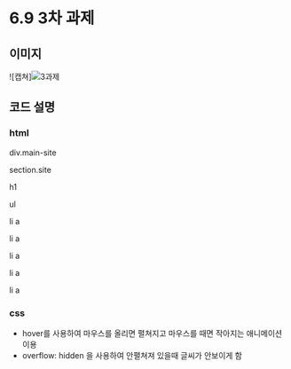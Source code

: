 # 6.9 3차 과제

## 이미지
![캡쳐]![3과제](https://github.com/qwe11qwe/Home-work/assets/134567486/29d25841-3def-4eec-b30f-6a6b47fb277c)

## 코드 설명

### html
div.main-site

section.site

h1

ul

li a

li a

li a

li a

li a

### css
- hover를 사용하여 마우스를 올리면 펼쳐지고 마우스를 때면 작아지는 애니메이션 이용
- overflow: hidden 을 사용하여 안펼쳐져 있을때 글씨가 안보이게 함